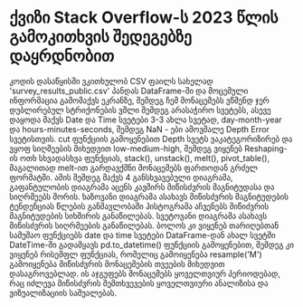 <h1>ქვიზი Stack Overflow-ს 2023 წლის გამოკითხვის შედეგებზე დაყრდნობით</h1>

<p>კოდის დასაწყისში ვკითხულობ CSV ფაილს სახელად 'survey_results_public.csv' პანდას DataFrame-ში და მოცემული ინფორმაცია გამომაქვს ეკრანზე,
შემდეგ ჩემ მონაცემებს ვწმენდ ჯერ დუბლირებულ სტრიქონების ვშლი შემდეგ არასაჭირო სვეტებს, ასევე დაყოდა მაქვს Date და Time სვეტები
3-3 ახლა სვეტად, day-month-year და hours-minutes-seconds, შემდეგ NaN - ები ამოვშალე Depth Error სვეტისთვის.
cut ფუნქციის გამოყენებით Depth სვეტს ვაკატეგორიზირებ და ვყოფ სიღმეების მიხედვით low-medium-high, შემდეგ ვიყენებ
Reshaping-ის ოთხ სხვადასხვა ფუნქციას, stack(), unstack(), melt(), pivot_table(), მაგალითად melt-ით გარდავქმნი მონაცემებს
ფართოდან გრძელ ფორმატში. ამის შემდეგ მაქვს 4 განსხვავებული დიაგრამა, გაფანტულობის დიაგრამა აცენს კავშირს მიწისძვრის მაგნიტუდასა და სიღრმეებს შორის.
ხაზოვანი დიაგრამა  ასახავს მიწისძვრის მაგნიტუდების ტენდენციას წლების განმავლობაში ჰისტოგრამა აჩვენებს მიწიძვრის მაგნიტუდების სიხშირის განაწილებას.
სვეტოვანი დიაგრამა ასახავს მიწისძვრის სიღრმეების განაწილებას. ბოლოს კი ვიყენებ თარიღებთან სამუშაო ფუნქციებს date და time სვეტები DataFrame-დან ახალ სვეტში DateTime-ში გადამყავს
pd.to_datetime() ფუნქციის გამოყენებით, შემდეგ კი ვიყენებ რისემფლ ფუნქციას, რომელიც გამოიყენება resample('M') გამოიყენება მიწისძვრის მონაცემების თვეების მიხედვით დასაგროვებლად.
ის აჯგუფებს მონაცემებს ყოველთვიურ პერიოდებად, რაც იძლევა მიწისძვრის შემთხვევების ყოველთვიური ანალიზისა და ვიზუალიზაციის საშუალებას.
</p>
